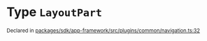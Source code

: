 # Type `LayoutPart`
<sub>Declared in [packages/sdk/app-framework/src/plugins/common/navigation.ts:32](https://github.com/dxos/dxos/blob/a81c792ef/packages/sdk/app-framework/src/plugins/common/navigation.ts#L32)</sub>






